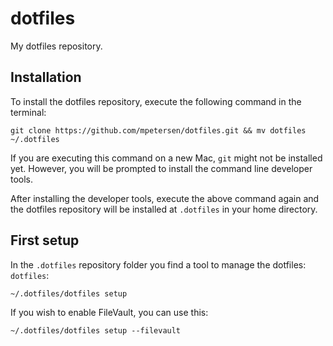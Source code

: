 # dotfiles

My dotfiles repository.

## Installation

To install the dotfiles repository, execute the following command in the terminal:

```
git clone https://github.com/mpetersen/dotfiles.git && mv dotfiles ~/.dotfiles
```

If you are executing this command on a new Mac, `git` might not be installed yet. However, you will be prompted to install the command line developer tools.

After installing the developer tools, execute the above command again and the dotfiles repository will be installed at `.dotfiles` in your home directory.

## First setup

In the `.dotfiles` repository folder you find a tool to manage the dotfiles: `dotfiles`:

```
~/.dotfiles/dotfiles setup
```

If you wish to enable FileVault, you can use this:

```
~/.dotfiles/dotfiles setup --filevault
```
